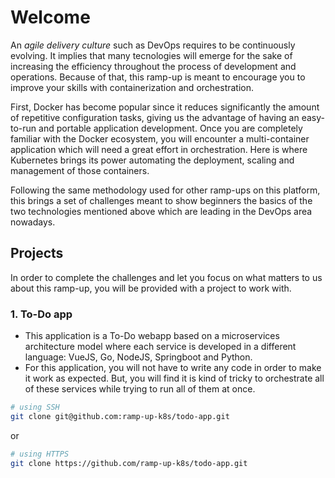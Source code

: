 # Welcome

An *agile delivery culture* such as DevOps requires to be continuously evolving. It implies that many tecnologies will emerge for the sake of increasing the efficiency throughout the process of development and operations. Because of that, this ramp-up is meant to encourage you to improve your skills with containerization and orchestration.

First, Docker has become popular since it reduces significantly the amount of repetitive configuration tasks, giving us the advantage of having an easy-to-run and portable application development. Once you are completely familiar with the Docker ecosystem, you will encounter a multi-container application which will need a great effort in orchestration. Here is where Kubernetes brings its power automating the deployment, scaling and management of those containers.

Following the same methodology used for other ramp-ups on this platform, this brings a set of challenges meant to show beginners the basics of the two technologies mentioned above which are leading in the DevOps area nowadays.

## Projects

In order to complete the challenges and let you focus on what matters to us about this ramp-up, you will be provided with a project to work with. 

### 1. To-Do app
- This application is a To-Do webapp based on a microservices architecture model where each service is developed in a different language: VueJS, Go, NodeJS, Springboot and Python.
- For this application, you will not have to write any code in order to make it work as expected. But, you will find it is kind of tricky to orchestrate all of these services while trying to run all of them at once.

~~~ bash
# using SSH
git clone git@github.com:ramp-up-k8s/todo-app.git
~~~
or 
~~~ bash
# using HTTPS
git clone https://github.com/ramp-up-k8s/todo-app.git
~~~
